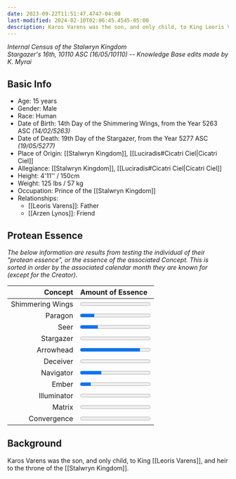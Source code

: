 ```yaml
---
date: 2023-09-22T11:51:47.4747-04:00
last-modified: 2024-02-10T02:06:45.4545-05:00
description: Karos Varens was the son, and only child, to King Leoris Varens, and heir to the throne of the Stalwryn Kingdom. His father was strict in preparing Karos for the throne, but allowed him to pursue archery and other adventurous endeavors.
---
```

_Internal Census of the Stalwryn Kingdom_  
*Stargazer's 16th, 10110 ASC (16/05/10110) -- Knowledge Base edits made by K. Myrai*
## Basic Info
- Age: 15 years
- Gender: Male
- Race: Human
- Date of Birth: 14th Day of the Shimmering Wings, from the Year 5263 ASC *(14/02/5263)*
- Date of Death: 19th Day of the Stargazer, from the Year 5277 ASC *(19/05/5277)*
- Place of Origin: [[Stalwryn Kingdom]], [[Luciradis#Cicatri Ciel|Cicatri Ciel]]
- Allegiance: [[Stalwryn Kingdom]], [[Luciradis#Cicatri Ciel|Cicatri Ciel]]
- Height: 4'11'' / 150cm
- Weight: 125 lbs / 57 kg
- Occupation: Prince of the [[Stalwryn Kingdom]]
- Relationships:
	- [[Leoris Varens]]: Father
	- [[Arzen Lynos]]: Friend

## Protean Essence

*The below information are results from testing the individual of their "protean essence", or the essence of the associated Concept. This is sorted in order by the associated calendar month they are known for (except for the Creator).*

|      **Concept** | **Amount of Essence**                       |
| ----------------:|:------------------------------------------- |
| Shimmering Wings | <progress value="0" max="100"></progress> |
|          Paragon | <progress value="20" max="100"></progress>  |
|             Seer | <progress value="25" max="100"></progress>  |
|        Stargazer | <progress value="0" max="100"></progress>   |
|        Arrowhead | <progress value="85" max="100"></progress>  |
|         Deceiver | <progress value="0" max="100"></progress>   |
|        Navigator | <progress value="30" max="100"></progress>  |
|            Ember | <progress value="15" max="100"></progress>  |
|      Illuminator | <progress value="0" max="100"></progress>  |
|           Matrix | <progress value="0" max="100"></progress>  |
|      Convergence | <progress value="0" max="100"></progress>   |
## Background

Karos Varens was the son, and only child, to King [[Leoris Varens]], and heir to the throne of the [[Stalwryn Kingdom]]. 